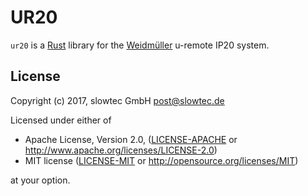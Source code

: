 # UR20

`ur20` is a [Rust](https://rust-lang.org) library for the
[Weidmüller](http://www.weidmueller.de) u-remote IP20 system.

## License

Copyright (c) 2017, slowtec GmbH <post@slowtec.de>

Licensed under either of

 * Apache License, Version 2.0, ([LICENSE-APACHE](LICENSE-APACHE) or
   http://www.apache.org/licenses/LICENSE-2.0)
 * MIT license ([LICENSE-MIT](LICENSE-MIT) or
   http://opensource.org/licenses/MIT)

at your option.
